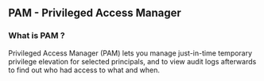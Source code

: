 ## PAM - Privileged Access Manager

### What is PAM ?
Privileged Access Manager (PAM) lets you manage just-in-time temporary privilege elevation for selected principals, and to view audit logs afterwards to find out who had access to what and when.


